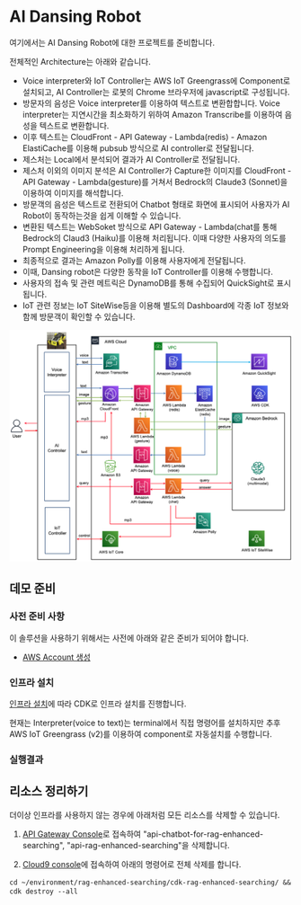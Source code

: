 # AI Dansing Robot 

여기에서는 AI Dansing Robot에 대한 프로젝트를 준비합니다.

전체적인 Architecture는 아래와 같습니다. 
- Voice interpreter와 IoT Controller는 AWS IoT Greengrass에 Component로 설치되고, AI Controller는 로봇의 Chrome 브라우저에 javascript로 구성됩니다.
- 방문자의 음성은 Voice interpreter를 이용하여 텍스트로 변환합합니다. Voice interpreter는 지연시간을 최소화하기 위하여 Amazon Transcribe를 이용하여 음성을 텍스트로 변환합니다.
- 이후 텍스트는 CloudFront - API Gateway - Lambda(redis) - Amazon ElastiCache를 이용해 pubsub 방식으로 AI controller로 전달됩니다.
- 제스처는 Local에서 분석되어 결과가 AI Controller로 전달됩니다.
- 제스처 이외의 이미지 분석은 AI Controller가 Capture한 이미지를 CloudFront - API Gateway - Lambda(gesture)를 거쳐서 Bedrock의 Claude3 (Sonnet)을 이용하여 이미지를 해석합니다.
- 방문객의 음성은 텍스트로 전환되어 Chatbot 형태로 화면에 표시되어 사용자가 AI Robot이 동작하는것을 쉽게 이해할 수 있습니다.
- 변환된 텍스트는 WebSoket 방식으로 API Gateway - Lambda(chat를 통해 Bedrock의 Claud3 (Haiku)를 이용해 처리됩니다. 이때 다양한 사용자의 의도를 Prompt Engineering을 이용해 처리하게 됩니다.
- 최종적으로 결과는 Amazon Polly를 이용해 사용자에게 전달됩니다.
- 이때, Dansing robot은 다양한 동작을 IoT Controller를 이용해 수행합니다.
- 사용자의 접속 및 관련 메트릭은 DynamoDB를 통해 수집되어 QuickSight로 표시됩니다.
- IoT 관련 정보는 IoT SiteWise등을 이용해 별도의 Dashboard에 각종 IoT 정보와 함께 방문객이 확인할 수 있습니다.

![image](./pictures/main-architecture.png)


## 데모 준비

### 사전 준비 사항

이 솔루션을 사용하기 위해서는 사전에 아래와 같은 준비가 되어야 합니다.

- [AWS Account 생성](https://repost.aws/ko/knowledge-center/create-and-activate-aws-account)

### 인프라 설치

[인프라 설치](./deployment.md)에 따라 CDK로 인프라 설치를 진행합니다. 

현재는 Interpreter(voice to text)는 terminal에서 직접 명령어를 설치하지만 추후 AWS IoT Greengrass (v2)를 이용하여 component로 자동설치를 수행합니다. 


### 실행결과

## 리소스 정리하기 

더이상 인프라를 사용하지 않는 경우에 아래처럼 모든 리소스를 삭제할 수 있습니다. 

1) [API Gateway Console](https://ap-northeast-1.console.aws.amazon.com/apigateway/main/apis?region=ap-northeast-1)로 접속하여 "api-chatbot-for-rag-enhanced-searching", "api-rag-enhanced-searching"을 삭제합니다.

2) [Cloud9 console](https://ap-northeast-1.console.aws.amazon.com/cloud9control/home?region=ap-northeast-1#/)에 접속하여 아래의 명령어로 전체 삭제를 합니다.


```text
cd ~/environment/rag-enhanced-searching/cdk-rag-enhanced-searching/ && cdk destroy --all
```
